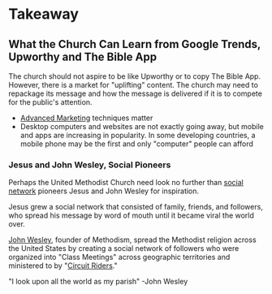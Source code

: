 # Takeaway

## What the Church Can Learn from Google Trends, Upworthy and The Bible App 

The church should not aspire to be like Upworthy or to copy The Bible App. However, there is a market for "uplifting" content. The church may need to repackage its message and how the message is delivered if it is to compete for the public's attention. 

* [Advanced Marketing](advanced_marketing_options.md) techniques matter
* Desktop computers and websites are not exactly going away, but mobile and apps are increasing in popularity. In some developing countries, a mobile phone may be the first and only "computer" people can afford

### Jesus and John Wesley, Social Pioneers

Perhaps the United Methodist Church need look no further than [social network](http://en.wikipedia.org/wiki/Social_network) pioneers Jesus and John Wesley for inspiration. 

Jesus grew a social network that consisted of family, friends, and followers, who spread his message by word of mouth until it became viral the world over. 

[John Wesley](http://en.wikipedia.org/wiki/John_Wesley), founder of Methodism, spread the Methodist religion across the United States by creating a social network of followers who were organized into "Class Meetings" across geographic territories and ministered to by "[Circuit Riders](http://en.wikipedia.org/wiki/Circuit_rider_(religious))." 

"I look upon all the world as my parish" -John Wesley


